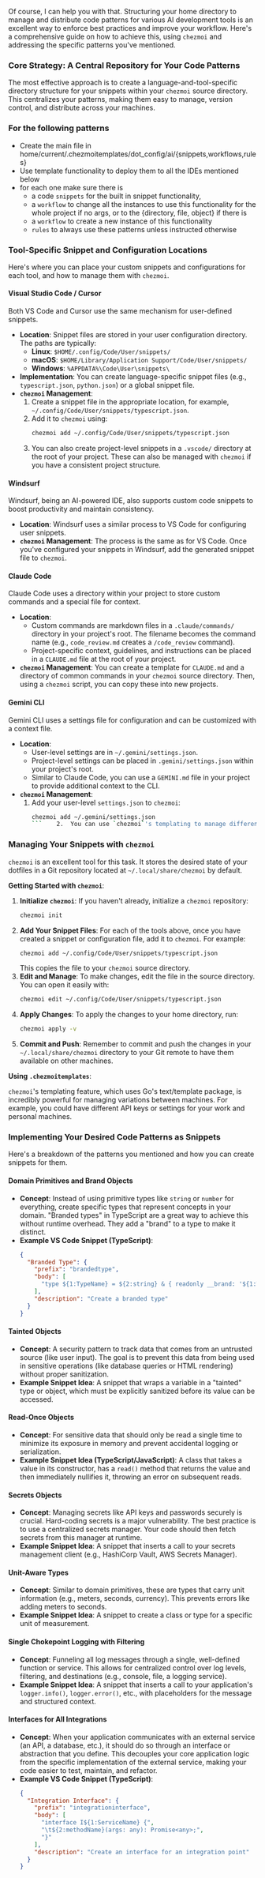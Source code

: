 Of course, I can help you with that. Structuring your home directory to manage and distribute code patterns for various AI development tools is an excellent way to enforce best practices and improve your workflow. Here's a comprehensive guide on how to achieve this, using `chezmoi` and addressing the specific patterns you've mentioned.

### Core Strategy: A Central Repository for Your Code Patterns

The most effective approach is to create a language-and-tool-specific directory structure for your snippets within your `chezmoi` source directory. This centralizes your patterns, making them easy to manage, version control, and distribute across your machines.

### For the following patterns
- Create the main file in home/current/.chezmoitemplates/dot_config/ai/{snippets,workflows,rules}
- Use template functionality to deploy them to all the IDEs mentioned below
- for each one make sure there is
	- a code `snippets` for the built in snippet functionality,
	- a `workflow` to change all the instances to use this functionality for the whole project if no args, or to the {directory, file, object} if there is
	- a `workflow` to create a new instance of this functionality
	- `rules` to always use these patterns unless instructed otherwise

### Tool-Specific Snippet and Configuration Locations

Here's where you can place your custom snippets and configurations for each tool, and how to manage them with `chezmoi`.

#### **Visual Studio Code / Cursor**

Both VS Code and Cursor use the same mechanism for user-defined snippets.

*   **Location**: Snippet files are stored in your user configuration directory. The paths are typically:
    *   **Linux**: `$HOME/.config/Code/User/snippets/`
    *   **macOS**: `$HOME/Library/Application Support/Code/User/snippets/`
    *   **Windows**: `%APPDATA%\Code\User\snippets\`
*   **Implementation**: You can create language-specific snippet files (e.g., `typescript.json`, `python.json`) or a global snippet file.
*   **`chezmoi` Management**:
    1.  Create a snippet file in the appropriate location, for example, `~/.config/Code/User/snippets/typescript.json`.
    2.  Add it to `chezmoi` using:
        ```bash
        chezmoi add ~/.config/Code/User/snippets/typescript.json
        ```
    3.  You can also create project-level snippets in a `.vscode/` directory at the root of your project. These can also be managed with `chezmoi` if you have a consistent project structure.

#### **Windsurf**

Windsurf, being an AI-powered IDE, also supports custom code snippets to boost productivity and maintain consistency.

*   **Location**: Windsurf uses a similar process to VS Code for configuring user snippets.
*   **`chezmoi` Management**: The process is the same as for VS Code. Once you've configured your snippets in Windsurf, add the generated snippet file to `chezmoi`.

#### **Claude Code**

Claude Code uses a directory within your project to store custom commands and a special file for context.

*   **Location**:
    *   Custom commands are markdown files in a `.claude/commands/` directory in your project's root. The filename becomes the command name (e.g., `code_review.md` creates a `/code_review` command).
    *   Project-specific context, guidelines, and instructions can be placed in a `CLAUDE.md` file at the root of your project.
*   **`chezmoi` Management**: You can create a template for `CLAUDE.md` and a directory of common commands in your `chezmoi` source directory. Then, using a `chezmoi` script, you can copy these into new projects.

#### **Gemini CLI**

Gemini CLI uses a settings file for configuration and can be customized with a context file.

*   **Location**:
    *   User-level settings are in `~/.gemini/settings.json`.
    *   Project-level settings can be placed in `.gemini/settings.json` within your project's root.
    *   Similar to Claude Code, you can use a `GEMINI.md` file in your project to provide additional context to the CLI.
*   **`chezmoi` Management**:
    1.  Add your user-level `settings.json` to `chezmoi`:
        ```bash
        chezmoi add ~/.gemini/settings.json
        ```    2.  You can use `chezmoi`'s templating to manage different settings for different contexts.

### Managing Your Snippets with `chezmoi`

`chezmoi` is an excellent tool for this task. It stores the desired state of your dotfiles in a Git repository located at `~/.local/share/chezmoi` by default.

**Getting Started with `chezmoi`**:

1.  **Initialize `chezmoi`**: If you haven't already, initialize a `chezmoi` repository:
    ```bash
    chezmoi init
    ```
2.  **Add Your Snippet Files**: For each of the tools above, once you have created a snippet or configuration file, add it to `chezmoi`. For example:
    ```bash
    chezmoi add ~/.config/Code/User/snippets/typescript.json
    ```
    This copies the file to your `chezmoi` source directory.
3.  **Edit and Manage**: To make changes, edit the file in the source directory. You can open it easily with:
    ```bash
    chezmoi edit ~/.config/Code/User/snippets/typescript.json
    ```
4.  **Apply Changes**: To apply the changes to your home directory, run:
    ```bash
    chezmoi apply -v
    ```
5.  **Commit and Push**: Remember to commit and push the changes in your `~/.local/share/chezmoi` directory to your Git remote to have them available on other machines.

**Using `.chezmoitemplates`**:

`chezmoi`'s templating feature, which uses Go's text/template package, is incredibly powerful for managing variations between machines. For example, you could have different API keys or settings for your work and personal machines.

### Implementing Your Desired Code Patterns as Snippets

Here's a breakdown of the patterns you mentioned and how you can create snippets for them.

#### **Domain Primitives and Brand Objects**

*   **Concept**: Instead of using primitive types like `string` or `number` for everything, create specific types that represent concepts in your domain. "Branded types" in TypeScript are a great way to achieve this without runtime overhead. They add a "brand" to a type to make it distinct.
*   **Example VS Code Snippet (TypeScript)**:
    ```json
    {
      "Branded Type": {
        "prefix": "brandedtype",
        "body": [
          "type ${1:TypeName} = ${2:string} & { readonly __brand: '${1:TypeName}' };"
        ],
        "description": "Create a branded type"
      }
    }
    ```

#### **Tainted Objects**

*   **Concept**: A security pattern to track data that comes from an untrusted source (like user input). The goal is to prevent this data from being used in sensitive operations (like database queries or HTML rendering) without proper sanitization.
*   **Example Snippet Idea**: A snippet that wraps a variable in a "tainted" type or object, which must be explicitly sanitized before its value can be accessed.

#### **Read-Once Objects**

*   **Concept**: For sensitive data that should only be read a single time to minimize its exposure in memory and prevent accidental logging or serialization.
*   **Example Snippet Idea (TypeScript/JavaScript)**: A class that takes a value in its constructor, has a `read()` method that returns the value and then immediately nullifies it, throwing an error on subsequent reads.

#### **Secrets Objects**

*   **Concept**: Managing secrets like API keys and passwords securely is crucial. Hard-coding secrets is a major vulnerability. The best practice is to use a centralized secrets manager. Your code should then fetch secrets from this manager at runtime.
*   **Example Snippet Idea**: A snippet that inserts a call to your secrets management client (e.g., HashiCorp Vault, AWS Secrets Manager).

#### **Unit-Aware Types**

*   **Concept**: Similar to domain primitives, these are types that carry unit information (e.g., meters, seconds, currency). This prevents errors like adding meters to seconds.
*   **Example Snippet Idea**: A snippet to create a class or type for a specific unit of measurement.

#### **Single Chokepoint Logging with Filtering**

*   **Concept**: Funneling all log messages through a single, well-defined function or service. This allows for centralized control over log levels, filtering, and destinations (e.g., console, file, a logging service).
*   **Example Snippet Idea**: A snippet that inserts a call to your application's `logger.info()`, `logger.error()`, etc., with placeholders for the message and structured context.

#### **Interfaces for All Integrations**

*   **Concept**: When your application communicates with an external service (an API, a database, etc.), it should do so through an interface or abstraction that you define. This decouples your core application logic from the specific implementation of the external service, making your code easier to test, maintain, and refactor.
*   **Example VS Code Snippet (TypeScript)**:
    ```json
    {
      "Integration Interface": {
        "prefix": "integrationinterface",
        "body": [
          "interface I${1:ServiceName} {",
          "\t${2:methodName}(args: any): Promise<any>;",
          "}"
        ],
        "description": "Create an interface for an integration point"
      }
    }
    ```
